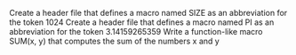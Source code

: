 Create a header file that defines a macro named SIZE as an abbreviation for the token 1024
Create a header file that defines a macro named PI as an abbreviation for the token 3.14159265359
Write a function-like macro SUM(x, y) that computes the sum of the numbers x and y
